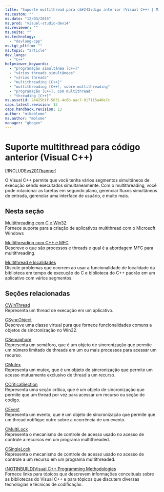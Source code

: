 ```yaml
---
title: "Suporte multithread para c&#243;digo anterior (Visual C++) | Microsoft Docs"
ms.custom: ""
ms.date: "12/03/2016"
ms.prod: "visual-studio-dev14"
ms.reviewer: ""
ms.suite: ""
ms.technology: 
  - "devlang-cpp"
ms.tgt_pltfrm: ""
ms.topic: "article"
dev_langs: 
  - "C++"
helpviewer_keywords: 
  - "programação simultânea [C++]"
  - "vários threads simultâneos"
  - "vários threads"
  - "multithreading [C++]"
  - "multithreading [C++], sobre multithreading"
  - "programação [C++], com multithread"
  - "threading [C++]"
ms.assetid: 24425b1f-5031-4c6b-aac7-017115a40e7c
caps.latest.revision: 13
caps.handback.revision: 13
author: "mikeblome"
ms.author: "mblome"
manager: "ghogen"
---
```

# Suporte multithread para c&#243;digo anterior (Visual C++)
[!INCLUDE[vs2017banner](../../assembler/inline/includes/vs2017banner.md)]

O Visual C\+\+ permite que você tenha vários segmentos simultâneos de execução sendo executados simultaneamente.  Com o multithreading, você pode rotacionar as tarefas em segundo plano, gerenciar fluxos simultâneos de entrada, gerenciar uma interface de usuário, e muito mais.  
  
## Nesta seção  
 [Multithreading com C e Win32](../../parallel/multithreading-with-c-and-win32.md)  
 Fornece suporte para a criação de aplicativos multithread com o Microsoft Windows  
  
 [Multithreading com C\+\+ e MFC](../../parallel/multithreading-with-cpp-and-mfc.md)  
 Descreve o que são processos e threads e qual é a abordagem MFC para multithreading.  
  
 [Multithread e localidades](../../parallel/multithreading-and-locales.md)  
 Discute problemas que ocorrem ao usar a funcionalidade de localidade da biblioteca em tempo de execução do C e biblioteca do C\+\+ padrão em um aplicativo com vários segmentos.  
  
## Seções relacionadas  
 [CWinThread](../../mfc/reference/cwinthread-class.md)  
 Representa um thread de execução em um aplicativo.  
  
 [CSyncObject](../../mfc/reference/csyncobject-class.md)  
 Descreve uma classe virtual pura que fornece funcionalidades comuns a objetos de sincronização no Win32.  
  
 [CSemaphore](../../mfc/reference/csemaphore-class.md)  
 Representa um semáforo, que é um objeto de sincronização que permite um número limitado de threads em um ou mais processos para acessar um recurso.  
  
 [CMutex](../../mfc/reference/cmutex-class.md)  
 Representa um mutex, que é um objeto de sincronização que permite um acesso mutuamente exclusivo de thread a um recurso.  
  
 [CCriticalSection](../Topic/CCriticalSection%20Class.md)  
 Representa uma seção crítica, que é um objeto de sincronização que permite que um thread por vez para acessar um recurso ou seção de código.  
  
 [CEvent](../../mfc/reference/cevent-class.md)  
 Representa um evento, que é um objeto de sincronização que permite que um thread notifique outro sobre a ocorrência de um evento.  
  
 [CMultiLock](../../mfc/reference/cmultilock-class.md)  
 Representa o mecanismo de controle de acesso usado no acesso de controle a recursos em um programa multithreaded.  
  
 [CSingleLock](../../mfc/reference/csinglelock-class.md)  
 Representa o mecanismo de controle de acesso usado no acesso de controle a um recurso em um programa multithreaded.  
  
 [\(NOTINBUILD\)Visual C\+\+ Programming Methodologies](http://msdn.microsoft.com/pt-br/0822f806-fa81-4b65-bf0f-1e2921f30c95)  
 Fornece links para tópicos que descrevem informações conceituais sobre as bibliotecas do Visual C\+\+ e para tópicos que discutem diversas tecnologias e técnicas de codificação.